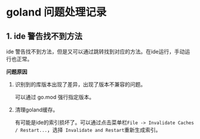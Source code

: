 # goland 问题处理记录

## 1. ide 警告找不到方法

ide 警告找不到方法，但是又可以通过跳转找到对应的方法。在ide运行，手动运行也正常。

**问题原因**

1. 识别到的库版本出现了差异，出现了版本不兼容的问题。

   可以通过 go.mod 强行指定版本。

2. 清理goland缓存。

   有可能是ide的索引损坏了。可以通过点击菜单栏`File -> Invalidate Caches / Restart...`，选择` Invalidate and Restart`重新生成索引。
